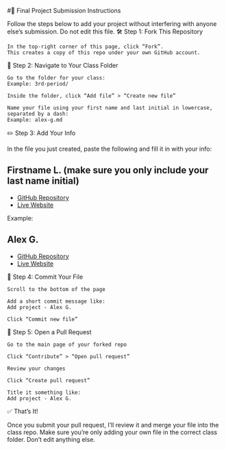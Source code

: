 #📘 Final Project Submission Instructions

Follow the steps below to add your project without interfering with anyone else’s submission.
Do not edit this file.
🛠️ Step 1: Fork This Repository

    In the top-right corner of this page, click “Fork”.
    This creates a copy of this repo under your own GitHub account.

📁 Step 2: Navigate to Your Class Folder

    Go to the folder for your class:
    Example: 3rd-period/

    Inside the folder, click “Add file” > “Create new file”

    Name your file using your first name and last initial in lowercase, separated by a dash:
    Example: alex-g.md

✏️ Step 3: Add Your Info

In the file you just created, paste the following and fill it in with your info:

## Firstname L. (make sure you only include your last name initial)

- [GitHub Repository](https://github.com/yourusername/final-project-portfolio)
- [Live Website](https://yourusername.github.io/final-project-portfolio/)

Example:

## Alex G.

- [GitHub Repository](https://github.com/alexg123/final-project-portfolio)
- [Live Website](https://alexg123.github.io/final-project-portfolio/)

💾 Step 4: Commit Your File

    Scroll to the bottom of the page

    Add a short commit message like:
    Add project - Alex G.

    Click “Commit new file”

🔁 Step 5: Open a Pull Request

    Go to the main page of your forked repo

    Click “Contribute” > “Open pull request”

    Review your changes

    Click “Create pull request”

    Title it something like:
    Add project - Alex G.

✅ That’s It!

Once you submit your pull request, I’ll review it and merge your file into the class repo.
Make sure you’re only adding your own file in the correct class folder. Don’t edit anything else.
